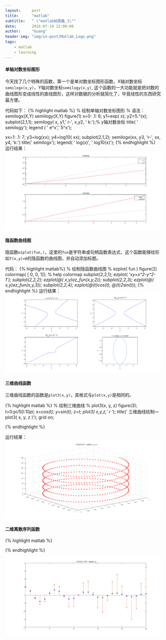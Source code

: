 ```yaml
---
layout:     post
title:      "matlab"
subtitle:   " \"matlab绘图篇_2\""
date:       2016-07-19 12:00:00
author:     "Guang"
header-img: "img/in-post/Matlab_Logo.png"
tags:
    - matlab
    - learning
---
```

#### 单轴对数坐标图形

今天找了几个特殊的函数，第一个是单对数坐标图形函数，X轴对数坐标`semilogx(x,y)`，Y轴对数坐标`semilogy(x,y)`,
这个函数的一大功能就是把对数的曲线图形变成线性的直线图形，这样对数据的分析就简化了，毕竟线性的东西研究最方便。   

代码如下：
{% highlight matlab %}
% 绘制单轴对数坐标图形
% 语法： semilogx(X,Y) semilogy(X,Y)
figure(1)
x=0: .1: 6;
y1=exp( x);
y2=5.^(x);
subplot(2,1,1);
semilogy( x, y1,' r-', x,y2, ' k:');% y轴对数坐标
title( ' semilogy');
legend ( ' e^x',' 5^x');

xx=1: .1: 7;
y3=log(xx);
y4=log10( xx);
subplot(2,1,2);
semilogx(xx, y3, 'r-', xx, y4, 'k:')
title(' semilogx');
legend( ' log(x)', ' log10(x)');
{% endhighlight %}
运行结果：
![Hui_Tu2_1.png](/img/in-post/Hui_Tu2_1.png "绘图")

#### 隐函数曲线图

隐函数`ezplot(fun,)`，这里的`fun`是字符串或句柄函数表达式，这个函数能够绘形如`f(x,y)=0`的隐函数的曲线图，并自动添加标题。  

代码：
{% highlight matlab%}
% 绘制隐函数曲线图
% ezplot( fun )
figure(2)
colormap( [ 0, 0, 1]);
% help colormap
subplot(2,2,1);
ezplot( 'x*y+x^2-y^2-1');
subplot(2,2,2);
ezplot(@( x,y)ez_fun(x,y,2));
subplot(2,2,3);
ezplot(@( x,y)ez_fun(x,y,3));
subplot(2,2,4);
ezplot(@(t)cos(t), @(t)2*sin(t));
{% endhighlight %}
运行结果：
![Hui_Tu2_2.png](/img/in-post/Hui_Tu2_2.png "绘图")

#### 三维曲线函数

三维曲线函数的函数是`plot3(x,y)`，其格式与`plot(x,y)`是相同的。  

{% highlight matlab %}
% 绘制三维曲线
% plot3(x, y, z)
figure(3);
t=0:pi/50:10*pi;
x=cos(t);
y=sin(t);
z=t;
plot3( x,y,z,' r* ');
title(' 三维曲线绘制—plot3( x, y, z )');
grid on;

{% endhighlight %}

运行结果：
![Hui_Tu2_3.png](/img/in-post/Hui_Tu2_3.png "绘图")

#### 二维离散序列函数
{% highlight matlab %}

{% endhighlight %}

![Hui_Tu2_4.png](/img/in-post/Hui_Tu2_4.png "绘图")
